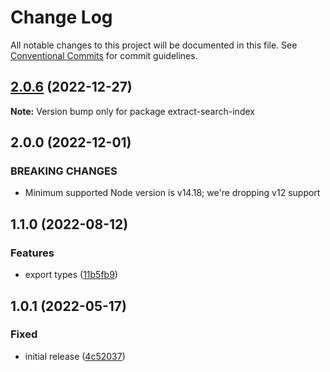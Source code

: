 # Change Log

All notable changes to this project will be documented in this file.
See [Conventional Commits](https://conventionalcommits.org) for commit guidelines.

## [2.0.6](https://github.com/codsen/codsen/compare/extract-search-index@2.0.5...extract-search-index@2.0.6) (2022-12-27)

**Note:** Version bump only for package extract-search-index

## 2.0.0 (2022-12-01)

### BREAKING CHANGES

- Minimum supported Node version is v14.18; we're dropping v12 support

## 1.1.0 (2022-08-12)

### Features

- export types ([11b5fb9](https://github.com/codsen/codsen/commit/11b5fb936ce20e0a77c3a09806773e1cd7695c50))

## 1.0.1 (2022-05-17)

### Fixed

- initial release ([4c52037](https://github.com/codsen/codsen/commit/4c52037a0b862ce38a16b9612e73b6b7b64ecf34))
